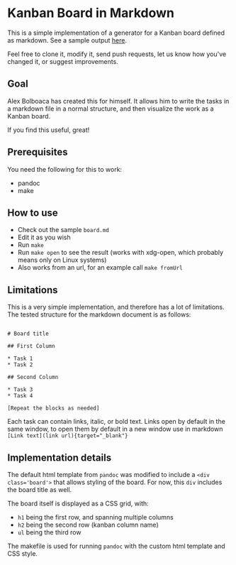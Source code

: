 # Kanban Board in Markdown

This is a simple implementation of a generator for a Kanban board defined as markdown. See a sample output [here](https://htmlpreview.github.io/?https://raw.githubusercontent.com/MozaicWorks/KanbanBoardInMarkdown/master/sample/board.html). 

Feel free to clone it, modify it, send push requests, let us know how you've changed it, or suggest improvements.

## Goal

Alex Bolboaca has created this for himself. It allows him to write the tasks in a markdown file in a normal structure, and then visualize the work as a Kanban board.

If you find this useful, great!

## Prerequisites

You need the following for this to work:

* pandoc
* make

## How to use

* Check out the sample `board.md`
* Edit it as you wish
* Run `make`
* Run `make open` to see the result (works with xdg-open, which probably means only on Linux systems)
* Also works from an url, for an example call `make fromUrl`

## Limitations

This is a very simple implementation, and therefore has a lot of limitations. The tested structure for the markdown document is as follows:

~~~

# Board title

## First Column

* Task 1
* Task 2

## Second Column

* Task 3
* Task 4

[Repeat the blocks as needed]
~~~

Each task can contain links, italic, or bold text. Links open by default in the same window, to open them by default in a new window use in markdown `[Link text](link url){target="_blank"}`

## Implementation details

The default html template from `pandoc` was modified to include a `<div class='board'>` that allows styling of the board. For now, this `div` includes the board title as well.

The board itself is displayed as a CSS grid, with:

* `h1` being the first row, and spanning multiple columns
* `h2` being the second row (kanban column name)
* `ul` being the third row

The makefile is used for running `pandoc` with the custom html template and CSS style.

